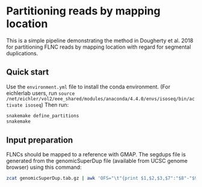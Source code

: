 # Partitioning reads by mapping location
This is a simple pipeline demonstrating the method in Dougherty et al. 2018 for partitioning FLNC reads by mapping location with regard for segmental duplications.

## Quick start
Use the `environment.yml` file to install the conda environment. (For eichlerlab users, run `source /net/eichler/vol2/eee_shared/modules/anaconda/4.4.0/envs/isoseq/bin/activate isoseq`)
Then run:
```bash
snakemake define_partitions
snakemake
```

## Input preparation
FLNCs should be mapped to a reference with GMAP. The segdups file is generated from the genomicSuperDup file (available from UCSC genome browser) using this command:
```bash
zcat genomicSuperDup.tab.gz | awk 'OFS="\t"{print $1,$2,$3,$7":"$8"-"$9}' > hg38_segdups.bed 
```
